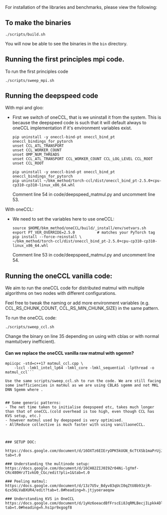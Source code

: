 For installation of the libraries and benchmarks, please view the following:


## To make the binaries
```
./scripts/build.sh
```
You will now be able to see the binaries in the `bin` directory.

## Running the first principles mpi code.
To run the first principles code

```
./scripts/sweep_mpi.sh
```

## Running the deepspeed code

With mpi and gloo:
- First we switch of oneCCL, that is we uninstall it from the system. This is because the deepspeed code is such that it will default always to oneCCL implementation if it's environment variables exist.
    ```
    pip uninstall -y oneccl-bind-pt oneccl_bind_pt oneccl_bindings_for_pytorch
    unset CCL_ATL_TRANSPORT
    unset CCL_WORKER_COUNT
    unset OMP_NUM_THREADS   
    unset CCL_ATL_TRANSPORT CCL_WORKER_COUNT CCL_LOG_LEVEL CCL_ROOT
    unset CCL_ROOT

    pip uninstall -y oneccl-bind-pt oneccl_bind_pt oneccl_bindings_for_pytorch
    pip uninstall ~/bkm_method/torch-ccl/dist/oneccl_bind_pt-2.5.0+cpu-cp310-cp310-linux_x86_64.whl

    ```
    Comment line 54 in code/deepspeed_matmul.py and uncomment line 53.

With oneCCL:
- We need to set the variables here to use oneCCL:
    ```
    source $HOME/bkm_method/oneCCL/build/_install/env/setvars.sh 
    export PT_VER_OVERRIDE=2.5.0          # matches your PyTorch tag
    pip install --force-reinstall \
    ~/bkm_method/torch-ccl/dist/oneccl_bind_pt-2.5.0+cpu-cp310-cp310-linux_x86_64.whl

    ```

    Comment line 53 in code/deepspeed_matmul.py and uncomment line 54.


## Running the oneCCL vanilla code:
We aim to run the oneCCL code for distributed matmul with multiple algorithms on two nodes with different configurations.

Feel free to tweak the naming or add more environment variables (e.g. CCL_RS_CHUNK_COUNT, CCL_RS_MIN_CHUNK_SIZE) in the same pattern.

To run the oneCCL code:

```
./scripts/sweep_ccl.sh
```

Change the binary on line 35 depending on using with cblas or with normal mamtul(very inefficient).
#### Can we replace the oneCCL vanilla raw matmul with sgemm?
```
mpiicpc -std=c++17 matmul_ccl.cpp \
    -lccl -lmkl_intel_lp64 -lmkl_core -lmkl_sequential -lpthread -o matmul_ccl```

Use the same scripts/sweep_ccl.sh to run the code. We are still facing some inefficiencies in matmul as we are using CBLAS sgemm and not MKL DNN Sgemm where .


## Some generic patterns:
- The net time taken to initialise deepspeed etc, takes much longer than that of oneCCL.(cold overhead is too high, even though CCL has KVS setup, etc.)
- however matmul used by deepspeed is very optimised.
- AllReduce collective is much faster with using vanillaoneCCL.



### SETUP DOC:

https://docs.google.com/document/d/16OXTz6EIEryOPK5kUGN_6cTtXSb1maPrUjJ40wJqLZc/edit?tab=t.0

### Understanding the multinode setup:
https://docs.google.com/document/d/16CH82ZIJ0I9Zr04Ni-lgYmf-CRc480HrzT1vkU0_CGc/edit?pli=1&tab=t.0

### Peeling matmul:
https://docs.google.com/document/d/13z7U5v_Bdyv83qUcI0qZtU8b93zjR-6zx56LVaBXUR4/edit?tab=t.0#heading=h.jtjyoeraeqow

### Understanding KVS in OneCCL
https://docs.google.com/document/d/1yHz6oeacdBfFrscEi8JqRMLBecjILpkk4DlsOxmCFK8/edit?tab=t.0#heading=h.hs1pr9xgogf8